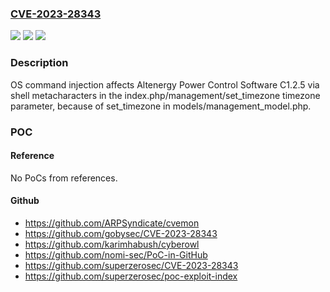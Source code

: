### [CVE-2023-28343](https://cve.mitre.org/cgi-bin/cvename.cgi?name=CVE-2023-28343)
![](https://img.shields.io/static/v1?label=Product&message=n%2Fa&color=blue)
![](https://img.shields.io/static/v1?label=Version&message=n%2Fa&color=blue)
![](https://img.shields.io/static/v1?label=Vulnerability&message=n%2Fa&color=brighgreen)

### Description

OS command injection affects Altenergy Power Control Software C1.2.5 via shell metacharacters in the index.php/management/set_timezone timezone parameter, because of set_timezone in models/management_model.php.

### POC

#### Reference
No PoCs from references.

#### Github
- https://github.com/ARPSyndicate/cvemon
- https://github.com/gobysec/CVE-2023-28343
- https://github.com/karimhabush/cyberowl
- https://github.com/nomi-sec/PoC-in-GitHub
- https://github.com/superzerosec/CVE-2023-28343
- https://github.com/superzerosec/poc-exploit-index

